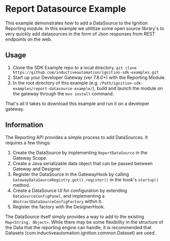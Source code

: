 Report Datasource Example
=========================

This example demonstrates how to add a DataSource to the Ignition Reporting module.  In this example we utilitize some
open source library's to very quickly add datasources in the form of Json responses from REST endpoints on the web.

Usage
-----

1. Clone the SDK Example repo to a local directory.
	```git clone https://github.com/inductiveautomation/ignition-sdk-examples.git```
2. Start up your Developer Gateway (ver 7.8.0+) with the Reporting Module.
3. In the root directory of this example (e.g. ```/Path/ignition-sdk-examples/report-datasource-example/```), build and launch the module on the gateway through the ```mvn install``` command.

That's all it takes to download this example and run it on a developer gateway.  

Information
-----------

The Reporting API provides a simple process to add DataSources.  It requires a few things:
 
1. Create the DataSource by implementing ```ReportDataSource``` in the Gateway Scope.
2. Create a Java serializable data object that can be passed between Gateway and Designer
3. Register the DataSource in the GatewayHook by calling ```GatewayDataSourceRegistry.get().register()``` in the hook's ```startup()``` method.
4. Create a DataSource UI for configuration by extending ```DataSourceConfigPanel```, and implementing a ```AbstractDataSourceConfigFactory``` within it. 
5. Register the factory with the DesignerHook.

The DataSource itself simply provides a way to add to the existing ```Map<String, Object>```.  While there may be some
flexibility in the structure of the Data that the reporting engine can handle, it is recommended that Datasets
(com.inductiveautomation.ignition.common.Dataset) are used.




 